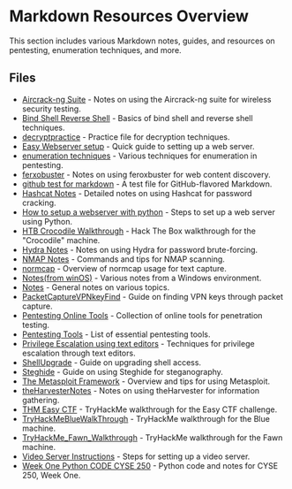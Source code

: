 # Markdown Resources Overview

This section includes various Markdown notes, guides, and resources on pentesting, enumeration techniques, and more.

## Files

- [Aircrack-ng Suite](Aircrack-ng%20Suite.md) - Notes on using the Aircrack-ng suite for wireless security testing.
- [Bind Shell Reverse Shell](Bind%20Shell%20Reverse%20Shell.md) - Basics of bind shell and reverse shell techniques.
- [decryptpractice](decryptpractice.md) - Practice file for decryption techniques.
- [Easy Webserver setup](Easy%20Webserver%20setup.md) - Quick guide to setting up a web server.
- [enumeration techniques](enumeration%20tecniques.md) - Various techniques for enumeration in pentesting.
- [ferxobuster](ferxobuster.md) - Notes on using feroxbuster for web content discovery.
- [github test for markdown](github%20test%20for%20markdown.md) - A test file for GitHub-flavored Markdown.
- [Hashcat Notes](Hashcat%20Notes.md) - Detailed notes on using Hashcat for password cracking.
- [How to setup a webserver with python](How%20to%20setup%20a%20webserver%20with%20python.md) - Steps to set up a web server using Python.
- [HTB Crocodile Walkthrough](HTB%20Crocodile%20Walkthrough.md) - Hack The Box walkthrough for the "Crocodile" machine.
- [Hydra Notes](Hydra%20Notes.md) - Notes on using Hydra for password brute-forcing.
- [NMAP Notes](NMAP%20Notes.md) - Commands and tips for NMAP scanning.
- [normcap](normcap.md) - Overview of normcap usage for text capture.
- [Notes(from winOS)](Notes(from%20winOS).md) - Various notes from a Windows environment.
- [Notes](Notes.md) - General notes on various topics.
- [PacketCaptureVPNkeyFind](PacketCaptureVPNkeyFind.md) - Guide on finding VPN keys through packet capture.
- [Pentesting Online Tools](Pentesting%20Online%20Tools.md) - Collection of online tools for penetration testing.
- [Pentesting Tools](Pentesting%20Tools.md) - List of essential pentesting tools.
- [Privilege Escalation using text editors](Privilege%20Escalation%20using%20text%20editors.md) - Techniques for privilege escalation through text editors.
- [ShellUpgrade](ShellUpgrade.md) - Guide on upgrading shell access.
- [Steghide](Steghide.md) - Guide on using Steghide for steganography.
- [The Metasploit Framework](The%20Metasploit%20Framework.md) - Overview and tips for using Metasploit.
- [theHarvesterNotes](theHarvesterNotes.md) - Notes on using theHarvester for information gathering.
- [THM Easy CTF](THM%20Easy%20CTF.md) - TryHackMe walkthrough for the Easy CTF challenge.
- [TryHackMeBlueWalkThrough](TryHackMeBlueWalkThrough.md) - TryHackMe walkthrough for the Blue machine.
- [TryHackMe_Fawn_Walkthrough](TryHackMe_Fawn_Walkthrough.md) - TryHackMe walkthrough for the Fawn machine.
- [Video Server Instructions](Video%20Server%20Instructions.md) - Steps for setting up a video server.
- [Week One Python CODE CYSE 250](Week%20One%20Python%20CODE%20CYSE%20250__.md) - Python code and notes for CYSE 250, Week One.
